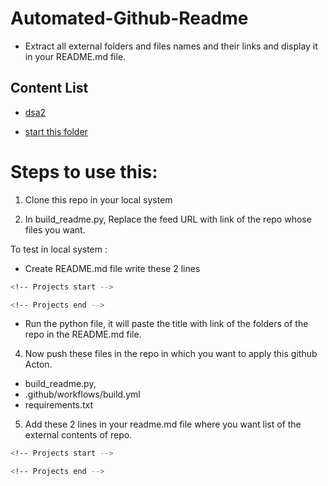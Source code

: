 # Automated-Github-Readme
 
* Extract all external folders and files names and their links and display it 
in your README.md file. 

## Content List

<!-- Projects start -->
- [dsa2](dsa2)

- [start this folder](start%20this%20folder)
<!-- Projects end -->

# Steps to use this:

1. Clone this repo in your local system

2. In build_readme.py, Replace the feed URL with link 
   of the repo whose files you want. 

To test in local system :

*  Create README.md file write these 2 lines 

```bash
<!-- Projects start -->

<!-- Projects end -->
```

*  Run the python file, it will paste the title with link of the folders
   of the repo in the README.md file.

4. Now push these files in the repo in which 
you want to apply this github Acton. 

* build_readme.py,
* .github/workflows/build.yml
* requirements.txt

5. Add these 2 lines in your readme.md file where you 
want list of the external contents of repo. 

```bash
<!-- Projects start -->

<!-- Projects end -->
```


